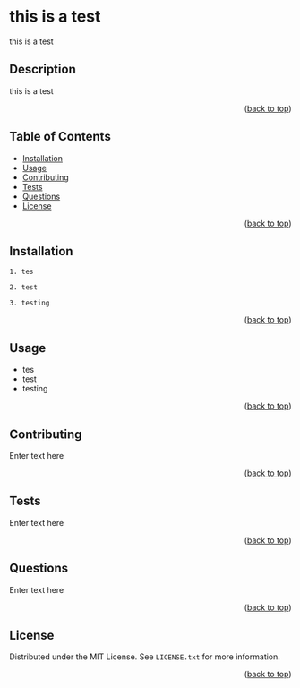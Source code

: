 <a name="readme-top"></a>
# this is a test

this is a test

## Description

this is a test
<p align="right">(<a href="#readme-top">back to top</a>)</p>

## Table of Contents

* <a href="#installation">Installation</a>
* <a href="#usage">Usage</a>
* <a href="#contributing">Contributing</a>
* <a href="#tests">Tests</a>
* <a href="#questions">Questions</a>
* <a href="#license">License</a>

<p align="right">(<a href="#readme-top">back to top</a>)</p>

## Installation

`1. tes`

`2. test`

`3. testing`


<p align="right">(<a href="#readme-top">back to top</a>)</p>

## Usage

* tes
* test
* testing

<p align="right">(<a href="#readme-top">back to top</a>)</p>

## Contributing

Enter text here
<p align="right">(<a href="#readme-top">back to top</a>)</p>

## Tests

Enter text here
<p align="right">(<a href="#readme-top">back to top</a>)</p>

## Questions

Enter text here
<p align="right">(<a href="#readme-top">back to top</a>)</p>

## License

Distributed under the MIT License. See `LICENSE.txt` for more information.
<p align="right">(<a href="#readme-top">back to top</a>)</p>


